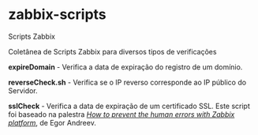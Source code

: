 # zabbix-scripts

Scripts Zabbix

Coletânea de Scripts Zabbix para diversos tipos de verificações

**expireDomain** - Verifica a data de expiração do registro de um domínio.

**reverseCheck.sh** - Verifica se o IP reverso corresponde ao IP público do Servidor.

**sslCheck** - Verifica a data de expiração de um certificado SSL. Este script foi baseado na palestra *[How to prevent the human
errors with Zabbix platform](https://assets.zabbix.com/files/zabsummit2018/Egor_Andreev-How_to_prevent_human_errors_with_Zabbix_platform.pdf)*, de Egor Andreev.
